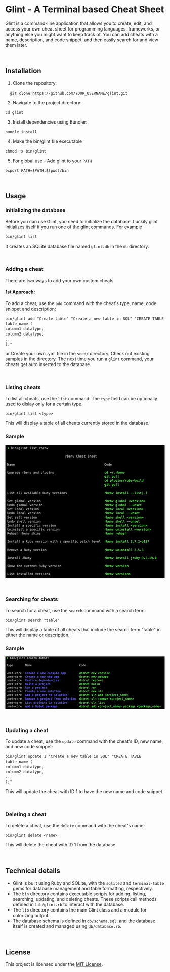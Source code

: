 # Glint - A Terminal based Cheat Sheet

Glint is a command-line application that allows you to create, edit, and access your own cheat sheet for programming languages, frameworks, or anything else you might want to keep track of. You can add cheats with a name, description, and code snippet, and then easily search for and view them later.


&nbsp;

## Installation

1. Clone the repository:

```
  git clone https://github.com/YOUR_USERNAME/glint.git
```

2. Navigate to the project directory:

```
cd glint
```


3. Install dependencies using Bundler:
```
bundle install
```

4. Make the bin/glint file executable
```
chmod +x bin/glint
```

5. For global use - Add glint to your `PATH`
```
export PATH=$PATH:$(pwd)/bin
```

&nbsp;

## Usage

### Initializing the database

Before you can use Glint, you need to initialize the database.
Luckily glint initializes itself if you run one of the glint commands. For example

```
bin/glint list
```
It creates an SQLite database file named `glint.db` in the `db` directory.

&nbsp;
### Adding a cheat

There are two ways to add your own custom cheats

#### 1st Approach:
To add a cheat, use the `add` command with the cheat's type, name, code snippet and description:


```
bin/glint add "Create table" "Create a new table in SQL" "CREATE TABLE table_name (
column1 datatype,
column2 datatype,
...
);"

```

or
Create your own .yml file in the `seed/` directory.
Check out existing samples in the directory. 
The next time you run a `glint` command, your cheats get auto inserted to the database.


&nbsp;
### Listing cheats

To list all cheats, use the `list` command:
The `type` field can be optionally used to dislay only for a certain type.

```
bin/glint list <type>
```

This will display a table of all cheats currently stored in the database.

### Sample
![List_example](snapshots/list_example.png)


&nbsp;

### Searching for cheats

To search for a cheat, use the `search` command with a search term:

```
bin/glint search "table"
```


This will display a table of all cheats that include the search term "table" in either the name or description.


### Sample
![search_example](snapshots/search_example.png)

&nbsp;
### Updating a cheat

To update a cheat, use the `update` command with the cheat's ID, new name, and new code snippet:

```
bin/glint update 1 "Create a new table in SQL" "CREATE TABLE table_name (
column1 datatype,
column2 datatype,
...
);"
```


This will update the cheat with ID 1 to have the new name and code snippet.

&nbsp;
### Deleting a cheat

To delete a cheat, use the `delete` command with the cheat's name:

```
bin/glint delete <name>
```



This will delete the cheat with ID 1 from the database.

&nbsp;
## Technical details

- Glint is built using Ruby and SQLite, with the `sqlite3` and `terminal-table` gems for database management and table formatting, respectively.
- The `bin` directory contains executable scripts for adding, listing, searching, updating, and deleting cheats. These scripts call methods defined in `lib/glint.rb` to interact with the database.
- The `lib` directory contains the main Glint class and a module for colorizing output.
- The database schema is defined in `db/schema.sql`, and the database itself is created and managed using `db/database.rb`.


&nbsp;
## License

This project is licensed under the [MIT License](LICENSE).
